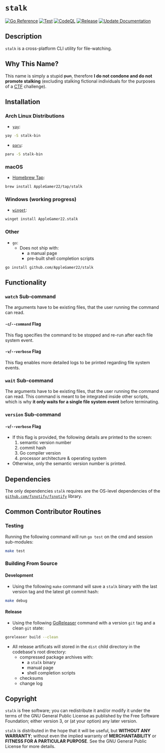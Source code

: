 # `stalk`
[![Go Reference](https://pkg.go.dev/badge/github.com/AppleGamer22/stalk.svg)](https://pkg.go.dev/github.com/AppleGamer22/stalk) [![Test](https://github.com/AppleGamer22/stalk/actions/workflows/test.yml/badge.svg)](https://github.com/AppleGamer22/stalk/actions/workflows/test.yml) [![CodeQL](https://github.com/AppleGamer22/stalk/actions/workflows/codeql.yml/badge.svg)](https://github.com/AppleGamer22/stalk/actions/workflows/codeql.yml) [![Release](https://github.com/AppleGamer22/stalk/actions/workflows/release.yml/badge.svg)](https://github.com/AppleGamer22/stalk/actions/workflows/release.yml) [![Update Documentation](https://github.com/AppleGamer22/stalk/actions/workflows/tag.yml/badge.svg)](https://github.com/AppleGamer22/stalk/actions/workflows/tag.yml)

## Description
`stalk` is a cross-platform CLI utility for file-watching.

## Why This Name?
This name is simply a stupid ~~pun~~, therefore **I do not condone and do not promote stalking** (excluding stalking fictional individuals for the purposes of a [CTF](https://en.wikipedia.org/wiki/Capture_the_flag_(cybersecurity)) challenge).

## Installation
### Arch Linux Distributions
* [`yay`](https://github.com/Jguer/yay):
```bash
yay -S stalk-bin
```
* [`paru`](https://github.com/morganamilo/paru):
```bash
paru -S stalk-bin
```

### macOS
* [Homebrew Tap](https://github.com/AppleGamer22/homebrew-tap):
```bash
brew install AppleGamer22/tap/stalk
```

### Windows (working progress)
* [`winget`](https://github.com/microsoft/winget-cli):
```bash
winget install AppleGamer22.stalk
```

### Other
* `go`:
	* Does not ship with:
		* a manual page
		* pre-built shell completion scripts
```
go install github.com/AppleGamer22/stalk
```

## Functionality
### `watch` Sub-command
The arguments have to be existing files, that the user running the command can read.

#### `-c`/`--command` Flag
This flag specifies the command to be stopped and  re-run after each file system event.

#### `-v`/`--verbose` Flag
This flag enables more detailed logs to be printed regarding file system events.

### `wait` Sub-command
The arguments have to be existing files, that the user running the command can read. This command is meant to be integrated inside other scripts, which is why **it only waits for a single file system event** before terminating.


### `version` Sub-command
#### `-v`/`--verbose` Flag
* If this flag is provided, the following details are printed to the screen:
	1. semantic version number
	2. commit hash
	3. Go compiler version
	4. processor architecture & operating system
* Otherwise, only the semantic version number is printed.

## Dependencies
The only dependencies `stalk` requires are the OS-level dependencies of the [`github.com/fsnotify/fsnotify`](https://github.com/fsnotify/fsnotify) library.

## Common Contributor Routines
### Testing
Running the following command will run `go test` on the cmd and session sub-modules:
```bash
make test
```
### Building From Source
#### Development
* Using the following `make` command will save a `stalk` binary with the last version tag and the latest git commit hash:
```bash
make debug
```

#### Release
* Using the following [GoReleaser](https://github.com/goreleaser/goreleaser) command with a version `git` tag and a clean `git` state:
```bash
goreleaser build --clean
```
* All release artificats will stored in the `dist` child directory in the codebase's root directory:
	* compressed package archives with:
		* a `stalk` binary
		* manual page
		* shell completion scripts
	* checksums
	* change log

## Copyright
`stalk` is free software; you can redistribute it and/or modify it under the terms of the GNU General Public License as published by the Free Software Foundation; either version 3, or (at your option) any later version.

`stalk` is distributed in the hope that it will be useful, but **WITHOUT ANY WARRANTY**; without even the implied warranty of **MERCHANTABILITY** or **FITNESS FOR A PARTICULAR PURPOSE**.  See the GNU General Public License for more details.